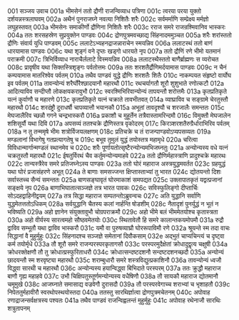 001  सञ्जय उवाच
001a भीमसेनं ततो द्रौणी राजन्विव्याध पत्रिणा
001c त्वरया परया युक्तो दर्शयन्नस्त्रलाघवम्
002a अथैनं पुनराजघ्ने नवत्या निशितैः शरैः
002c सर्वमर्माणि सम्प्रेक्ष्य मर्मज्ञो लघुहस्तवत्
003a भीमसेनः समाकीर्णो द्रौणिना निशितैः शरैः
003c रराज समरे राजन्रश्मिवानिव भास्करः
004a ततः शरसहस्रेण सुप्रयुक्तेन पाण्डवः
004c द्रोणपुत्रमवच्छाद्य सिंहनादममुञ्चत
005a शरैः शरांस्ततो द्रौणिः संवार्य युधि पाण्डवम्
005c ललाटेऽभ्यहनद्राजन्नाराचेन स्मयन्निव
006a ललाटस्थं ततो बाणं धारयामास पाण्डवः
006c यथा शृङ्गं वने दृप्तः खड्गो धारयते नृप
007a ततो द्रौणिं रणे भीमो यतमानं पराक्रमी
007c त्रिभिर्विव्याध नाराचैर्ललाटे विस्मयन्निव
008a ललाटस्थैस्ततो बाणैर्ब्राह्मणः स व्यरोचत
008c प्रावृषीव यथा सिक्तस्त्रिशृङ्गः पर्वतोत्तमः
009a ततः शरशतैर्द्रौणिमर्दयामास पाण्डवः
009c न चैनं कम्पयामास मातरिश्वेव पर्वतम्
010a तथैव पाण्डवं युद्धे द्रौणिः शरशतैः शितैः
010c नाकम्पयत संहृष्टो वार्योघ इव पर्वतम्
011a तावन्योन्यं शरैर्घोरैश्छादयानौ महारथौ
011c रथचर्यागतौ शूरौ शुशुभाते रणोत्कटौ
012a आदित्याविव सन्दीप्तौ लोकक्षयकरावुभौ
012c स्वरश्मिभिरिवान्योन्यं तापयन्तौ शरोत्तमैः
013a कृतप्रतिकृते यत्नं कुर्वाणौ च महारणे
013c कृतप्रतिकृते यत्नं चक्राते तावभीतवत्
014a व्याघ्राविव च सङ्ग्रामे चेरतुस्तौ महारथौ
014c शरदंष्ट्रौ दुराधर्षौ चापव्यात्तौ भयानकौ
015a अभूतां तावदृश्यौ च शरजालैः समन्ततः
015c मेघजालैरिव च्छन्नौ गगने चन्द्रभास्करौ
016a प्रकाशौ च मुहूर्तेन तत्रैवास्तामरिन्दमौ
016c विमुक्तौ मेघजालेन शशिसूर्यौ यथा दिवि
017a अपसव्यं ततश्चक्रे द्रौणिस्तत्र वृकोदरम्
017c किरञ्शरशतैरुग्रैर्धाराभिरिव पर्वतम्
018a न तु तन्ममृषे भीमः शत्रोर्विजयलक्षणम्
018c प्रतिचक्रे च तं राजन्पाण्डवोऽप्यपसव्यतः
019a मण्डलानां विभागेषु गतप्रत्यागतेषु च
019c बभूव तुमुलं युद्धं तयोस्तत्र महामृधे
020a चरित्वा विविधान्मार्गान्मण्डलं स्थानमेव च
020c शरैः पूर्णायतोत्सृष्टैरन्योन्यमभिजघ्नतुः
021a अन्योन्यस्य वधे यत्नं चक्रतुस्तौ महारथौ
021c ईषतुर्विरथं चैव कर्तुमन्योन्यमाहवे
022a ततो द्रौणिर्महास्त्राणि प्रादुश्चक्रे महारथः
022c तान्यस्त्रैरेव समरे प्रतिजघ्नेऽस्य पाण्डवः
023a ततो घोरं महाराज अस्त्रयुद्धमवर्तत
023c ग्रहयुद्धं यथा घोरं प्रजासंहरणे अभूत्
024a ते बाणाः समसज्जन्त क्षिप्तास्ताभ्यां तु भारत
024c द्योतयन्तो दिशः सर्वास्तच्च सैन्यं समन्ततः
025a बाणसङ्घावृतं घोरमाकाशं समपद्यत
025c उक्लापातकृतं यद्वत्प्रजानां सङ्क्षये नृप
026a बाणाभिघातात्सञ्जज्ञे तत्र भारत पावकः
026c सविस्फुलिङ्गो दीप्तार्चिः सोऽदहद्वाहिनीद्वयम्
027a तत्र सिद्धा महाराज सम्पतन्तोऽब्रुवन्वचः
027c अति युद्धानि सर्वाणि युद्धमेतत्ततोऽधिकम्
028a सर्वयुद्धानि चैतस्य कलां नार्हन्ति षोडशीम्
028c नैतादृशं पुनर्युद्धं न भूतं न भविष्यति
029a अहो ज्ञानेन संयुक्तावुभौ चोग्रपराक्रमौ
029c अहो भीमे बलं भीममेतयोश्च कृतास्त्रता
030a अहो वीर्यस्य सारत्वमहो सौष्ठवमेतयोः
030c स्थितावेतौ हि समरे कालान्तकयमोपमौ
031a रुद्रौ द्वाविव सम्भूतौ यथा द्वाविव भास्करौ
031c यमौ वा पुरुषव्याघ्रौ घोररूपाविमौ रणे
032a श्रूयन्ते स्म तदा वाचः सिद्धानां वै मुहुर्मुहुः
032c सिंहनादश्च सञ्जज्ञे समेतानां दिवौकसाम्
032e अद्भुतं चाप्यचिन्त्यं च दृष्ट्वा कर्म तयोर्मृधे
033a तौ शूरौ समरे राजन्परस्परकृतागसौ
033c परस्परमुदैक्षेतां क्रोधादुद्वृत्य चक्षुषी
034a क्रोधरक्तेक्षणौ तौ तु क्रोधात्प्रस्फुरिताधरौ
034c क्रोधात्सन्दष्टदशनौ सन्दष्टदशनच्छदौ
035a अन्योन्यं छादयन्तौ स्म शरवृष्ट्या महारथौ
035c शराम्बुधारौ समरे शस्त्रविद्युत्प्रकाशिनौ
036a तावन्योन्यं ध्वजौ विद्ध्वा सारथी च महारथौ
036c अन्योन्यस्य हयान्विद्ध्वा बिभिदाते परस्परम्
037a ततः क्रुद्धौ महाराज बाणौ गृह्य महाहवे
037c उभौ चिक्षिपतुस्तूर्णमन्योन्यस्य वधैषिणौ
038a तौ सायकौ महाराज द्योतमानौ चमूमुखे
038c आजघ्नाते समासाद्य वज्रवेगौ दुरासदौ
039a तौ परस्परवेगाच्च शराभ्यां च भृशाहतौ
039c निपेततुर्महावीरौ स्वरथोपस्थयोस्तदा
040a ततस्तु सारथिर्ज्ञात्वा द्रोणपुत्रमचेतनम्
040c अपोवाह रणाद्राजन्सर्वक्षत्रस्य पश्यतः
041a तथैव पाण्डवं राजन्विह्वलन्तं मुहुर्मुहुः
041c अपोवाह रथेनाजौ सारथिः शत्रुतापनम्

